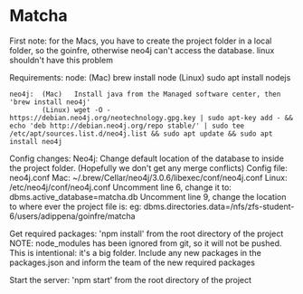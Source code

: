 # Matcha

First note: for the Macs, you have to create the project folder in a local folder, so the goinfre, otherwise neo4j can't access the database. linux shouldn't have this problem

Requirements:
	node:	(Mac)	brew install node
	 		(Linux)	sudo apt install nodejs

	neo4j:	(Mac)	Install java from the Managed software center, then 'brew install neo4j'
			(Linux)	wget -O - https://debian.neo4j.org/neotechnology.gpg.key | sudo apt-key add - && echo 'deb http://debian.neo4j.org/repo stable/' | sudo tee /etc/apt/sources.list.d/neo4j.list && sudo apt update && sudo apt install neo4j

Config changes:
	Neo4j:
		Change default location of the database to inside the project folder.
			(Hopefully we don't get any merge conflicts)
		Config file: neo4j.conf
			Mac: ~/.brew/Cellar/neo4j/3.0.6/libexec/conf/neo4j.conf
			Linux: /etc/neo4j/conf/neo4j.conf
		Uncomment line 6, change it to:
			dbms.active_database=matcha.db
		Uncomment line 9, change the location to where ever the project file is:
			eg: dbms.directories.data=/nfs/zfs-student-6/users/adippena/goinfre/matcha

Get required packages:
	'npm install' from the root directory of the project
	NOTE: node_modules has been ignored from git, so it will not be pushed. This is intentional: it's a big folder. Include any new packages in the packages.json and inform the team of the new required packages

Start the server:
	'npm start' from the root directory of the project
